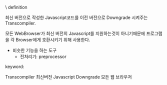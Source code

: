 \ 
definition

최신 버전으로 작성한 Javascript코드를 
이전 버전으로 Downgrade 시켜주는 Transcompiler.

모든 WebBrowser가 최신 버전의 Javascript를 지원하는것이 아니기때문에
프로그램을 각 Browser에게 호환시키기 위해 사용한다.

+ 비슷한 기능을 하는 도구
	+ 전처리기: preprocessor
	
   
keyword:

Transcompiler
최신버전 Javascript
Downgrade
모든 웹 브라우저